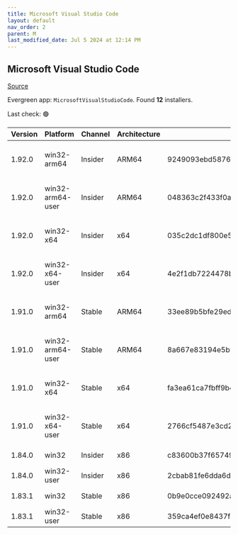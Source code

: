 ```yaml
---
title: Microsoft Visual Studio Code
layout: default
nav_order: 2
parent: M
last_modified_date: Jul 5 2024 at 12:14 PM
---
```


## Microsoft Visual Studio Code

[Source](https://code.visualstudio.com)

Evergreen app: `MicrosoftVisualStudioCode`. Found **12** installers.

Last check: 🟢

| Version | Platform         | Channel | Architecture | Sha256                                                           | URI                                                                                                                                                                                                                                                                                                            |
| ------- | ---------------- | ------- | ------------ | ---------------------------------------------------------------- | -------------------------------------------------------------------------------------------------------------------------------------------------------------------------------------------------------------------------------------------------------------------------------------------------------------- |
| 1.92.0  | win32-arm64      | Insider | ARM64        | 9249093ebd5876843ea87512a1080de61a048af63e3ac1146d365a5e12597157 | [https://vscode.download.prss.microsoft.com/dbazure/download/insider/82104a3a6cf8713b81e5bbd97960dbf5c82a816a/VSCodeSetup-arm64-1.92.0-insider.exe](https://vscode.download.prss.microsoft.com/dbazure/download/insider/82104a3a6cf8713b81e5bbd97960dbf5c82a816a/VSCodeSetup-arm64-1.92.0-insider.exe)         |
| 1.92.0  | win32-arm64-user | Insider | ARM64        | 048363c2f433f0a1cca2429c5e4f911623066cb1f380e9a18e2157aeb5fac323 | [https://vscode.download.prss.microsoft.com/dbazure/download/insider/82104a3a6cf8713b81e5bbd97960dbf5c82a816a/VSCodeUserSetup-arm64-1.92.0-insider.exe](https://vscode.download.prss.microsoft.com/dbazure/download/insider/82104a3a6cf8713b81e5bbd97960dbf5c82a816a/VSCodeUserSetup-arm64-1.92.0-insider.exe) |
| 1.92.0  | win32-x64        | Insider | x64          | 035c2dc1df800e54cc26eba55f749e55c614627bf35141a9c5a245346f31ac3e | [https://vscode.download.prss.microsoft.com/dbazure/download/insider/82104a3a6cf8713b81e5bbd97960dbf5c82a816a/VSCodeSetup-x64-1.92.0-insider.exe](https://vscode.download.prss.microsoft.com/dbazure/download/insider/82104a3a6cf8713b81e5bbd97960dbf5c82a816a/VSCodeSetup-x64-1.92.0-insider.exe)             |
| 1.92.0  | win32-x64-user   | Insider | x64          | 4e2f1db7224478bc6e7dd25245f32030a6be0c0563c6f34e6be986228794f10d | [https://vscode.download.prss.microsoft.com/dbazure/download/insider/82104a3a6cf8713b81e5bbd97960dbf5c82a816a/VSCodeUserSetup-x64-1.92.0-insider.exe](https://vscode.download.prss.microsoft.com/dbazure/download/insider/82104a3a6cf8713b81e5bbd97960dbf5c82a816a/VSCodeUserSetup-x64-1.92.0-insider.exe)     |
| 1.91.0  | win32-arm64      | Stable  | ARM64        | 33ee89b5bfe29edfc2314e51e8b118120b83691363a06c99120b6a5d97415c8c | [https://vscode.download.prss.microsoft.com/dbazure/download/stable/ea1445cc7016315d0f5728f8e8b12a45dc0a7286/VSCodeSetup-arm64-1.91.0.exe](https://vscode.download.prss.microsoft.com/dbazure/download/stable/ea1445cc7016315d0f5728f8e8b12a45dc0a7286/VSCodeSetup-arm64-1.91.0.exe)                           |
| 1.91.0  | win32-arm64-user | Stable  | ARM64        | 8a667e83194e5b934d701206d2d9e213edc9017cf31621a4c68456821b5580b0 | [https://vscode.download.prss.microsoft.com/dbazure/download/stable/ea1445cc7016315d0f5728f8e8b12a45dc0a7286/VSCodeUserSetup-arm64-1.91.0.exe](https://vscode.download.prss.microsoft.com/dbazure/download/stable/ea1445cc7016315d0f5728f8e8b12a45dc0a7286/VSCodeUserSetup-arm64-1.91.0.exe)                   |
| 1.91.0  | win32-x64        | Stable  | x64          | fa3ea61ca7fbff9b40731a90975c3d48a648a1ef7bbcb747e7227a7552dc8d91 | [https://vscode.download.prss.microsoft.com/dbazure/download/stable/ea1445cc7016315d0f5728f8e8b12a45dc0a7286/VSCodeSetup-x64-1.91.0.exe](https://vscode.download.prss.microsoft.com/dbazure/download/stable/ea1445cc7016315d0f5728f8e8b12a45dc0a7286/VSCodeSetup-x64-1.91.0.exe)                               |
| 1.91.0  | win32-x64-user   | Stable  | x64          | 2766cf5487e3cd2f103f6eed4bd8b859efa6820fc8769d263e0473d49f464ccf | [https://vscode.download.prss.microsoft.com/dbazure/download/stable/ea1445cc7016315d0f5728f8e8b12a45dc0a7286/VSCodeUserSetup-x64-1.91.0.exe](https://vscode.download.prss.microsoft.com/dbazure/download/stable/ea1445cc7016315d0f5728f8e8b12a45dc0a7286/VSCodeUserSetup-x64-1.91.0.exe)                       |
| 1.84.0  | win32            | Insider | x86          | c83600b37f65749ea9e16496847bbfd967dece2472cee7d8011ae719e2633c18 | [https://az764295.vo.msecnd.net/insider/0c36b92c82064882a228487040187cfc13669c0f/VSCodeSetup-ia32-1.84.0-insider.exe](https://az764295.vo.msecnd.net/insider/0c36b92c82064882a228487040187cfc13669c0f/VSCodeSetup-ia32-1.84.0-insider.exe)                                                                     |
| 1.84.0  | win32-user       | Insider | x86          | 2cbab81fe6dda6dfb07751707107db95ba7afa0a6ada65a1df78a04eef0aadf5 | [https://az764295.vo.msecnd.net/insider/0c36b92c82064882a228487040187cfc13669c0f/VSCodeUserSetup-ia32-1.84.0-insider.exe](https://az764295.vo.msecnd.net/insider/0c36b92c82064882a228487040187cfc13669c0f/VSCodeUserSetup-ia32-1.84.0-insider.exe)                                                             |
| 1.83.1  | win32            | Stable  | x86          | 0b9e0cce092492a88cdaf12048e3630290944b051f3194c5ca3d6b7012f05e7f | [https://az764295.vo.msecnd.net/stable/a6606b6ca720bca780c2d3c9d4cc3966ff2eca12/VSCodeSetup-ia32-1.83.1.exe](https://az764295.vo.msecnd.net/stable/a6606b6ca720bca780c2d3c9d4cc3966ff2eca12/VSCodeSetup-ia32-1.83.1.exe)                                                                                       |
| 1.83.1  | win32-user       | Stable  | x86          | 359ca4ef0e8437f7e5183a97a9d79834463a3df88bb10c82c48cc2bd53b8a7e5 | [https://az764295.vo.msecnd.net/stable/a6606b6ca720bca780c2d3c9d4cc3966ff2eca12/VSCodeUserSetup-ia32-1.83.1.exe](https://az764295.vo.msecnd.net/stable/a6606b6ca720bca780c2d3c9d4cc3966ff2eca12/VSCodeUserSetup-ia32-1.83.1.exe)                                                                               |
